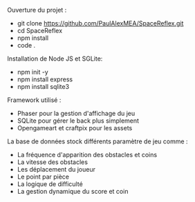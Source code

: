 
Ouverture du projet : 
- git clone https://github.com/PaulAlexMEA/SpaceReflex.git
- cd SpaceReflex
- npm install
- code .

Installation de Node JS et SGLite: 
- npm init -y
- npm install express
- npm install sqlite3

Framework utilisé : 
- Phaser pour la gestion d'affichage du jeu
- SQLite pour gérer le back plus simplement
- Opengameart et craftpix pour les assets

La base de données stock différents paramètre de jeu comme : 
- La fréquence d'apparition des obstacles et coins 
- La vitesse des obstacles 
- Les déplacement du joueur
- Le point par pièce
- La logique de difficulté 
- La gestion dynamique du score et coin
